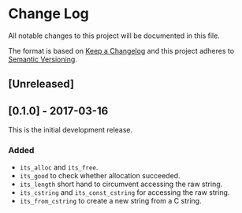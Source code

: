 # Change Log
All notable changes to this project will be documented in this file.

The format is based on [Keep a Changelog](http://keepachangelog.com/)
and this project adheres to [Semantic Versioning](http://semver.org/).


## [Unreleased]


## [0.1.0] - 2017-03-16
This is the initial development release.
### Added
- `its_alloc` and `its_free`.
- `its_good` to check whether allocation succeeded.
- `its_length` short hand to circumvent accessing the raw string.
- `its_cstring` and `its_const_cstring` for accessing the raw string.
- `its_from_cstring` to create a new string from a C string.
